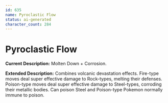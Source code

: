 ```yaml
---
id: 635
name: Pyroclastic Flow
status: ai-generated
character_count: 284
---
```


# Pyroclastic Flow

**Current Description:** Molten Down + Corrosion.

**Extended Description:** Combines volcanic devastation effects. Fire-type moves deal super effective damage to Rock-types, melting their defenses. Poison-type moves deal super effective damage to Steel-types, corroding their metallic bodies. Can poison Steel and Poison-type Pokemon normally immune to poison.